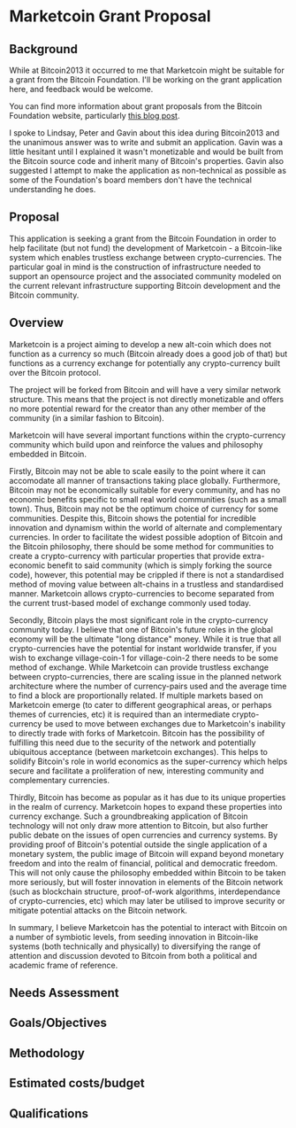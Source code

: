 # Marketcoin Grant Proposal

## Background

While at Bitcoin2013 it occurred to me that Marketcoin might be suitable for a grant from the Bitcoin Foundation. I'll be working on the grant application here, and feedback would be welcome.

You can find more information about grant proposals from the Bitcoin Foundation website, particularly [this blog post](https://bitcoinfoundation.org/blog/?p=159).

I spoke to Lindsay, Peter and Gavin about this idea during Bitcoin2013 and the unanimous answer was to write and submit an application. Gavin was a little hesitant until I explained it wasn't monetizable and would be built from the Bitcoin source code and inherit many of Bitcoin's properties. Gavin also suggested I attempt to make the application as non-technical as possible as some of the Foundation's board members don't have the technical understanding he does.

## Proposal

This application is seeking a grant from the Bitcoin Foundation in order to help facilitate (but not fund) the development of Marketcoin - a Bitcoin-like system which enables trustless exchange between crypto-currencies. The particular goal in mind is the construction of infrastructure needed to support an opensource project and the associated community modeled on the current relevant infrastructure supporting Bitcoin development and the Bitcoin community.

## Overview

Marketcoin is a project aiming to develop a new alt-coin which does not function as a currency so much (Bitcoin already does a good job of that) but functions as a currency exchange for potentially any crypto-currency built over the Bitcoin protocol.

The project will be forked from Bitcoin and will have a very similar network structure. This means that the project is not directly monetizable and offers no more potential reward for the creator than any other member of the community (in a similar fashion to Bitcoin).

Marketcoin will have several important functions within the crypto-currency community which build upon and reinforce the values and philosophy embedded in Bitcoin.

Firstly, Bitcoin may not be able to scale easily to the point where it can accomodate all manner of transactions taking place globally. Furthermore, Bitcoin may not be economically suitable for every community, and has no economic benefits specific to small real world communities (such as a small town). Thus, Bitcoin may not be the optimum choice of currency for some communities. Despite this, Bitcoin shows the potential for incredible innovation and dynamism within the world of alternate and complementary currencies. In order to facilitate the widest possible adoption of Bitcoin and the Bitcoin philosophy, there should be some method for communities to create a crypto-currency with particular properties that provide extra-economic benefit to said community (which is simply forking the source code), however, this potential may be crippled if there is not a standardised method of moving value between alt-chains in a trustless and standardised manner. Marketcoin allows crypto-currencies to become separated from the current trust-based model of exchange commonly used today.

Secondly, Bitcoin plays the most significant role in the crypto-currency community today. I believe that one of Bitcoin's future roles in the global economy will be the ultimate "long distance" money. While it is true that all crypto-currencies have the potential for instant worldwide transfer, if you wish to exchange village-coin-1 for village-coin-2 there needs to be some method of exchange. While Marketcoin can provide trustless exchange between crypto-currencies, there are scaling issue in the planned network architecture where the number of currency-pairs used and the average time to find a block are proportionally related. If multiple markets based on Marketcoin emerge (to cater to different geographical areas, or perhaps themes of currencies, etc) it is required than an intermediate crypto-currency be used to move between exchanges due to Marketcoin's inability to directly trade with forks of Marketcoin. Bitcoin has the possibility of fulfilling this need due to the security of the network and potentially ubiquitous acceptance (between marketcoin exchanges). This helps to solidify Bitcoin's role in world economics as the super-currency which helps secure and facilitate a proliferation of new, interesting community and complementary currencies.

Thirdly, Bitcoin has become as popular as it has due to its unique properties in the realm of currency. Marketcoin hopes to expand these properties into currency exchange. Such a groundbreaking application of Bitcoin technology will not only draw more attention to Bitcoin, but also further public debate on the issues of open currencies and currency systems. By providing proof of Bitcoin's potential outside the single application of a monetary system, the public image of Bitcoin will expand beyond monetary freedom and into the realm of financial, political and democratic freedom. This will not only cause the philosophy embedded within Bitcoin to be taken more seriously, but will foster innovation in elements of the Bitcoin network (such as blockchain structure, proof-of-work algorithms, interdependance of crypto-currencies, etc) which may later be utilised to improve security or mitigate potential attacks on the Bitcoin network.

In summary, I believe Marketcoin has the potential to interact with Bitcoin on a number of symbiotic levels, from seeding innovation in Bitcoin-like systems (both technically and physically) to diversifying the range of attention and discussion devoted to Bitcoin from both a political and academic frame of reference.

## Needs Assessment

## Goals/Objectives

## Methodology

## Estimated costs/budget

## Qualifications